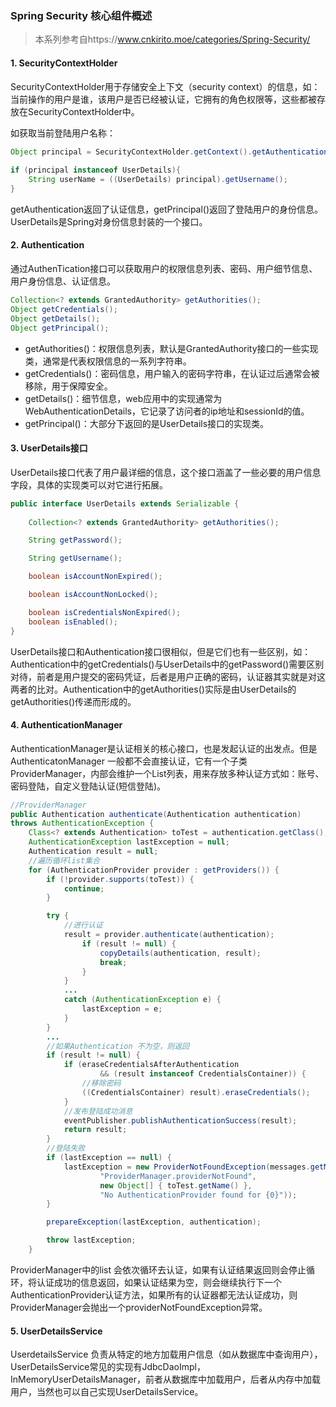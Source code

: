 ### Spring Security 核心组件概述

> 本系列参考自https://www.cnkirito.moe/categories/Spring-Security/

#### 1. SecurityContextHolder

SecurityContextHolder用于存储安全上下文（security context）的信息，如：当前操作的用户是谁，该用户是否已经被认证，它拥有的角色权限等，这些都被存放在SecurityContextHolder中。

如获取当前登陆用户名称：

```java
Object principal = SecurityContextHolder.getContext().getAuthentication().getPrincipal();
		
if (principal instanceof UserDetails){
	String userName = ((UserDetails) principal).getUsername();
}
```

getAuthentication返回了认证信息，getPrincipal()返回了登陆用户的身份信息。UserDetails是Spring对身份信息封装的一个接口。

#### 2. Authentication

通过AuthenTication接口可以获取用户的权限信息列表、密码、用户细节信息、用户身份信息、认证信息。

```java
Collection<? extends GrantedAuthority> getAuthorities();
Object getCredentials();	
Object getDetails();
Object getPrincipal();
```

* getAuthorities()：权限信息列表，默认是GrantedAuthority接口的一些实现类，通常是代表权限信息的一系列字符串。
* getCredentials()：密码信息，用户输入的密码字符串，在认证过后通常会被移除，用于保障安全。
* getDetails()：细节信息，web应用中的实现通常为WebAuthenticationDetails，它记录了访问者的ip地址和sessionId的值。
* getPrincipal()：大部分下返回的是UserDetails接口的实现类。

#### 3. UserDetails接口

UserDetails接口代表了用户最详细的信息，这个接口涵盖了一些必要的用户信息字段，具体的实现类可以对它进行拓展。

```java
public interface UserDetails extends Serializable {
	
	Collection<? extends GrantedAuthority> getAuthorities();

	String getPassword();

	String getUsername();

	boolean isAccountNonExpired();

	boolean isAccountNonLocked();

	boolean isCredentialsNonExpired();
	boolean isEnabled();
}
```

UserDetails接口和Authentication接口很相似，但是它们也有一些区别，如：Authentication中的getCredentials()与UserDetails中的getPassword()需要区别对待，前者是用户提交的密码凭证，后者是用户正确的密码，认证器其实就是对这两者的比对。Authentication中的getAuthorities()实际是由UserDetails的getAuthorities()传递而形成的。

#### 4.  AuthenticationManager

AuthenticationManager是认证相关的核心接口，也是发起认证的出发点。但是AuthenticatonManager 一般都不会直接认证，它有一个子类ProviderManager，内部会维护一个List<AuthenticationProvider>列表，用来存放多种认证方式如：账号、密码登陆，自定义登陆认证(短信登陆)。

```java
//ProviderManager
public Authentication authenticate(Authentication authentication)
throws AuthenticationException {
	Class<? extends Authentication> toTest = authentication.getClass();
	AuthenticationException lastException = null;
	Authentication result = null;
    //遍历循环list集合
	for (AuthenticationProvider provider : getProviders()) {
		if (!provider.supports(toTest)) {
			continue;
		}

		try {
   			//进行认证   
			result = provider.authenticate(authentication);
				if (result != null) {
					copyDetails(authentication, result);
					break;
				}
			}
			...
			catch (AuthenticationException e) {
				lastException = e;
			}
		}
		...
        //如果Authentication 不为空，则返回
		if (result != null) {
			if (eraseCredentialsAfterAuthentication
					&& (result instanceof CredentialsContainer)) {
                //移除密码
				((CredentialsContainer) result).eraseCredentials();
			}
			//发布登陆成功消息
			eventPublisher.publishAuthenticationSuccess(result);
			return result;
		}
		//登陆失败
		if (lastException == null) {
			lastException = new ProviderNotFoundException(messages.getMessage(
					"ProviderManager.providerNotFound",
					new Object[] { toTest.getName() },
					"No AuthenticationProvider found for {0}"));
		}

		prepareException(lastException, authentication);

		throw lastException;
	}
```

ProviderManager中的list 会依次循环去认证，如果有认证结果返回则会停止循环，将认证成功的信息返回，如果认证结果为空，则会继续执行下一个AuthenticationProvider认证方法，如果所有的认证器都无法认证成功，则ProviderManager会抛出一个providerNotFoundException异常。

#### 5. UserDetailsService

UserdetailsService 负责从特定的地方加载用户信息（如从数据库中查询用户），UserDetailsService常见的实现有JdbcDaoImpl，InMemoryUserDetailsManager，前者从数据库中加载用户，后者从内存中加载用户，当然也可以自己实现UserDetailsService。





